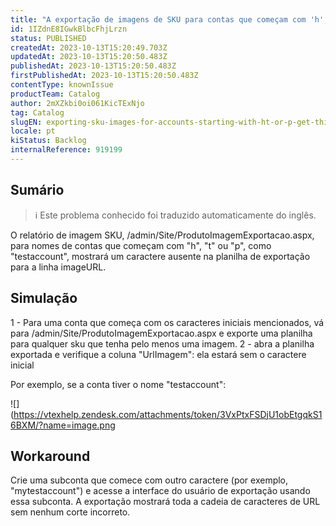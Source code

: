 ```yaml
---
title: "A exportação de imagens de SKU para contas que começam com 'h', 't' ou 'p' recebe esse corte de caracteres nas linhas de 'URL da imagem'."
id: 1IZdnE8IGwkBlbcFhjLrzn
status: PUBLISHED
createdAt: 2023-10-13T15:20:49.703Z
updatedAt: 2023-10-13T15:20:50.483Z
publishedAt: 2023-10-13T15:20:50.483Z
firstPublishedAt: 2023-10-13T15:20:50.483Z
contentType: knownIssue
productTeam: Catalog
author: 2mXZkbi0oi061KicTExNjo
tag: Catalog
slugEN: exporting-sku-images-for-accounts-starting-with-ht-or-p-get-this-character-cut-in-the-image-url-rows
locale: pt
kiStatus: Backlog
internalReference: 919199
---
```


## Sumário

>ℹ️ Este problema conhecido foi traduzido automaticamente do inglês.


O relatório de imagem SKU, /admin/Site/ProdutoImagemExportacao.aspx, para nomes de contas que começam com "h", "t" ou "p", como "testaccount", mostrará um caractere ausente na planilha de exportação para a linha imageURL.

## Simulação


1 - Para uma conta que começa com os caracteres iniciais mencionados, vá para /admin/Site/ProdutoImagemExportacao.aspx e exporte uma planilha para qualquer sku que tenha pelo menos uma imagem.
2 - abra a planilha exportada e verifique a coluna "UrlImagem": ela estará sem o caractere inicial

Por exemplo, se a conta tiver o nome "testaccount":

 ![](https://vtexhelp.zendesk.com/attachments/token/3VxPtxFSDjU1obEtgqkS16BXM/?name=image.png

## Workaround


Crie uma subconta que comece com outro caractere (por exemplo, "mytestaccount") e acesse a interface do usuário de exportação usando essa subconta. A exportação mostrará toda a cadeia de caracteres de URL sem nenhum corte incorreto.





